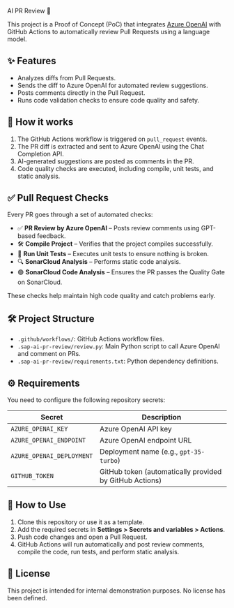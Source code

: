 AI PR Review 🤖

This project is a Proof of Concept (PoC) that integrates [Azure OpenAI](https://learn.microsoft.com/en-us/azure/cognitive-services/openai/) with GitHub Actions to automatically review Pull Requests using a language model.

## ✨ Features

- Analyzes diffs from Pull Requests.
- Sends the diff to Azure OpenAI for automated review suggestions.
- Posts comments directly in the Pull Request.
- Runs code validation checks to ensure code quality and safety.

## 🧠 How it works

1. The GitHub Actions workflow is triggered on `pull_request` events.
2. The PR diff is extracted and sent to Azure OpenAI using the Chat Completion API.
3. AI-generated suggestions are posted as comments in the PR.
4. Code quality checks are executed, including compile, unit tests, and static analysis.

## ✅ Pull Request Checks

Every PR goes through a set of automated checks:

- ✅ **PR Review by Azure OpenAI** – Posts review comments using GPT-based feedback.
- 🛠️ **Compile Project** – Verifies that the project compiles successfully.
- 🧪 **Run Unit Tests** – Executes unit tests to ensure nothing is broken.
- 🔍 **SonarCloud Analysis** – Performs static code analysis.
- 🟢 **SonarCloud Code Analysis** – Ensures the PR passes the Quality Gate on SonarCloud.

These checks help maintain high code quality and catch problems early.

## 🛠️ Project Structure

- `.github/workflows/`: GitHub Actions workflow files.
- `.sap-ai-pr-review/review.py`: Main Python script to call Azure OpenAI and comment on PRs.
- `.sap-ai-pr-review/requirements.txt`: Python dependency definitions.

## ⚙️ Requirements

You need to configure the following repository secrets:

| Secret | Description |
|--------|-------------|
| `AZURE_OPENAI_KEY` | Azure OpenAI API key |
| `AZURE_OPENAI_ENDPOINT` | Azure OpenAI endpoint URL |
| `AZURE_OPENAI_DEPLOYMENT` | Deployment name (e.g., `gpt-35-turbo`) |
| `GITHUB_TOKEN` | GitHub token (automatically provided by GitHub Actions) |

## 🚀 How to Use

1. Clone this repository or use it as a template.
2. Add the required secrets in **Settings > Secrets and variables > Actions**.
3. Push code changes and open a Pull Request.
4. GitHub Actions will run automatically and post review comments, compile the code, run tests, and perform static analysis.

## 📄 License

This project is intended for internal demonstration purposes. No license has been defined.

